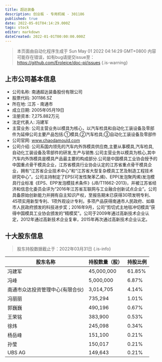 ```yaml
---
title: 超达装备
description: 创业板 - 专用机械 - 301186
published: true
date: 2022-05-01T04:14:29.000Z
tags: stock
editor: markdown
dateCreated: 2022-01-01T00:00:00.000Z
---
```


> 本页面由自动化程序生成于 Sun May 01 2022 04:14:29 GMT+0800
> 内容可能存在错误，如有bug请提交issue至：https://github.com/Eroleice/doc-pi/issues
{.is-warning}

## 上市公司基本信息
- 公司名称: 南通超达装备股份有限公司
- 股票代码: 301186.SZ
- 所在地: 江苏 - 南通市
- 成立日期: 2005年05月19日
- 注册资本: 7,275.882万元
- 法定代表人: 冯建军
- 主营业务: 公司主营业务以模具为核心，以汽车检具和自动化工装设备及零部件为延伸公司主要产品包括:①模具;②汽车检具;③自动化工装设备及零部件
- 公司官网: www.chaodamould.com
- 公司介绍: 公司系国内领先的汽车内外饰模具供应商,主要从事模具,汽车检具,自动化工装设备及零部件的研发,生产与销售.公司主营业务以模具为核心,其中汽车内外饰模具是模具产品最主要的构成部分.公司是中国模具工业协会授予的中国重点骨干模具企业，江苏省模具行业协会认定的江苏省重点骨干模具企业，拥有“江苏省企业技术中心”和“江苏省大型复杂模具工艺及制造工程技术研究中心”。公司主持制定了EPS(可发性聚苯乙烯)、EPP(发泡聚丙烯)发泡模具行业标准《EPS、EPP发泡模技术条件》(JB/T11662-2013)，并被江苏省经济和信息化委员会评为“2016年江苏省互联网与工业融合创新试点企业”。公司具备原始创新能力并拥有自主知识产权，至报告期末已获得30项发明专利、45项实用新型专利、1项外观设计专利，多项产品获得南通市人民政府、如皋市人民政府颁发的科技进步奖；2016年9月，公司“剪切式主地毯冲切模具”获得中国模具工业协会颁发的“精模奖”。公司于2009年通过高新技术企业认定，2012年通过高新技术企业复审，2015年再次通过高新技术企业认定。


## 十大股东信息
> 股东持股数据截止于：2022年03月31日
{.is-info}

| 股东名称 | 持股数量（股） | 持股比例 |
| --- | --- | --- |
| 冯建军 | 45,000,000 | 61.85% |
| 冯峰 | 5,000,000 | 6.87% |
| 南通市众达投资管理中心(有限合伙) | 3,014,705 | 4.14% |
| 冯丽丽 | 735,294 | 1.01% |
| 郭巍巍 | 490,196 | 0.67% |
| 王荣铭 | 383,900 | 0.53% |
| 徐炜 | 245,098 | 0.34% |
| 杨岳峰 | 151,100 | 0.21% |
| 孙莹 | 150,017 | 0.21% |
| UBS AG | 149,643 | 0.21% |




